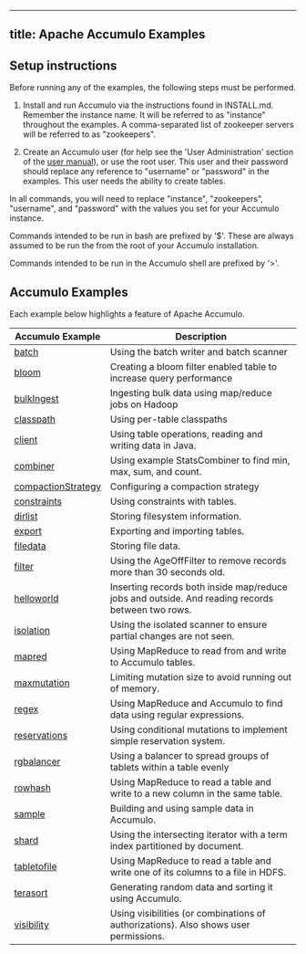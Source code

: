 <!--
Licensed to the Apache Software Foundation (ASF) under one or more
contributor license agreements.  See the NOTICE file distributed with
this work for additional information regarding copyright ownership.
The ASF licenses this file to You under the Apache License, Version 2.0
(the "License"); you may not use this file except in compliance with
the License.  You may obtain a copy of the License at

    http://www.apache.org/licenses/LICENSE-2.0

Unless required by applicable law or agreed to in writing, software
distributed under the License is distributed on an "AS IS" BASIS,
WITHOUT WARRANTIES OR CONDITIONS OF ANY KIND, either express or implied.
See the License for the specific language governing permissions and
limitations under the License.
-->
---
title: Apache Accumulo Examples
---

## Setup instructions

Before running any of the examples, the following steps must be performed.

1. Install and run Accumulo via the instructions found in INSTALL.md.
   Remember the instance name. It will be referred to as "instance" throughout
   the examples. A comma-separated list of zookeeper servers will be referred
   to as "zookeepers".

2. Create an Accumulo user (for help see the 'User Administration' section of the 
   [user manual][manual]), or use the root user. This user and their password
   should replace any reference to "username" or "password" in the examples. This
   user needs the ability to create tables.

In all commands, you will need to replace "instance", "zookeepers",
"username", and "password" with the values you set for your Accumulo instance.

Commands intended to be run in bash are prefixed by '$'. These are always
assumed to be run the from the root of your Accumulo installation.

Commands intended to be run in the Accumulo shell are prefixed by '>'.

## Accumulo Examples

Each example below highlights a feature of Apache Accumulo.

| Accumulo Example | Description |
|------------------|-------------|
| [batch] | Using the batch writer and batch scanner |
| [bloom] | Creating a bloom filter enabled table to increase query performance |
| [bulkIngest] | Ingesting bulk data using map/reduce jobs on Hadoop |
| [classpath] | Using per-table classpaths |
| [client] | Using table operations, reading and writing data in Java. |
| [combiner] | Using example StatsCombiner to find min, max, sum, and count. |
| [compactionStrategy] | Configuring a compaction strategy |
| [constraints] | Using constraints with tables. |
| [dirlist] | Storing filesystem information. |
| [export] | Exporting and importing tables. |
| [filedata] | Storing file data. |
| [filter] | Using the AgeOffFilter to remove records more than 30 seconds old. |
| [helloworld] | Inserting records both inside map/reduce jobs and outside. And reading records between two rows. |
| [isolation] | Using the isolated scanner to ensure partial changes are not seen. |
| [mapred] | Using MapReduce to read from and write to Accumulo tables. |
| [maxmutation] | Limiting mutation size to avoid running out of memory. |
| [regex] | Using MapReduce and Accumulo to find data using regular expressions. |
| [reservations] | Using conditional mutations to implement simple reservation system. |
| [rgbalancer] | Using a balancer to spread groups of tablets within a table evenly |
| [rowhash] | Using MapReduce to read a table and write to a new column in the same table. |
| [sample] | Building and using sample data in Accumulo. |
| [shard] | Using the intersecting iterator with a term index partitioned by document. |
| [tabletofile] | Using MapReduce to read a table and write one of its columns to a file in HDFS. |
| [terasort] | Generating random data and sorting it using Accumulo. |
| [visibility] | Using visibilities (or combinations of authorizations). Also shows user permissions. |

[manual]: https://accumulo.apache.org/latest/accumulo_user_manual/
[batch]: batch.md
[bloom]: bloom.md
[bulkIngest]: bulkIngest.md
[classpath]: classpath.md
[client]: client.md 
[combiner]: combiner.md
[compactionStrategy]: compactionStrategy.md
[constraints]: constraints.md
[dirlist]: dirlist.md
[export]: export.md
[filedata]: filedata.md
[filter]: filter.md
[helloworld]: helloworld.md
[isolation]: isolation.md
[mapred]: mapred.md
[maxmutation]: maxmutation.md
[regex]: regex.md
[reservations]: reservations.md
[rgbalancer]: rgbalancer.md
[rowhash]: rowhash.md
[sample]: sample.md
[shard]: shard.md
[tabletofile]: tabletofile.md
[terasort]: terasort.md
[visibility]: visibility.md
